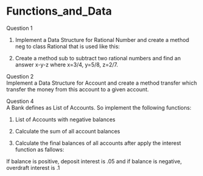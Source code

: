 # Functions_and_Data
Question 1
1. Implement a Data Structure for Rational Number and create a method neg to class Rational that is used like this:

2. Create a method sub to subtract two rational numbers and find an answer  x-y-z where x=3/4, y=5/8, z=2/7.

Question 2
<br>
Implement a Data Structure for Account and create a method transfer which transfer the money from this account to a given account.

Question 4
<br>
A Bank defines as List of Accounts. So implement the following functions:

1. List of Accounts with negative balances

2. Calculate the sum of all account balances

3. Calculate the final balances of all accounts after apply the interest function as fallows: 

If balance is positive, deposit interest is .05  and if balance is negative, overdraft interest is .1
